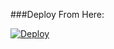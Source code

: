 
###Deploy From Here:

[![Deploy](https://www.herokucdn.com/deploy/button.svg)](https://heroku.com/deploy?template=https://github.com/ComradeDear/GANGSTERBOT)

